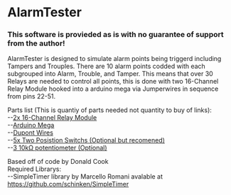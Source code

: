 <h1>AlarmTester</h1>
<h3>This software is provieded as is with no guarantee of support from the author!</h3>  
  
AlarmTester is designed to simulate alarm points being triggerd including Tampers and Trouples. There are 10 alarm points codded with each subgrouped into Alarm, Trouble, and Tamper. This means that over 30 Relays are needed to control all points, this is done with two 16-Channel Relay Module hooked into a arduino mega via Jumperwires in sequence from pins 22-51.
  
Parts list (This is quantiy of parts needed not quantity to buy of links):  
 --<a href="https://amzn.to/2C445wj">2x 16-Channel Relay Module</a>  
 --<a href="https://amzn.to/2CaDA8e">Arduino Mega</a>  
 --<a href="https://amzn.to/2C4uU3o">Dupont Wires</a>  
 --<a href="https://amzn.to/2C4vM8a">5x Two Posistion Switchs (Optional but recomened)</a>  
 --<a href="https://amzn.to/2C46LtL">3 10kΩ potentiometer (Optional)</a>  
 
Based off of code by Donald Cook  
Required Librarys:  
--SimpleTimer library by Marcello Romani avalable at https://github.com/schinken/SimpleTimer
